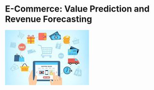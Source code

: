 # E-Commerce: Value Prediction and Revenue Forecasting
![](https://github.com/francisfjin/e-commerce-forecasting/blob/main/ecommerce.jpeg)


